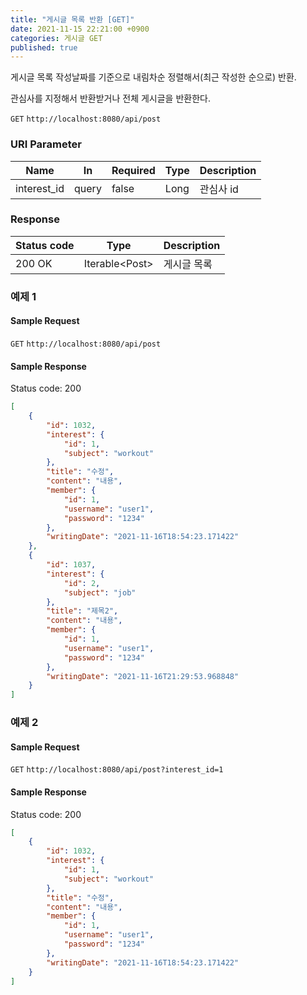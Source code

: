 ```yaml
---
title: "게시글 목록 반환 [GET]"
date: 2021-11-15 22:21:00 +0900
categories: 게시글 GET
published: true
---
```


게시글 목록 작성날짜를 기준으로 내림차순 정렬해서(최근 작성한 순으로) 반환.

관심사를 지정해서 반환받거나 전체 게시글을 반환한다.

`GET` `http://localhost:8080/api/post`

### URI Parameter

| Name        | In    | Required | Type | Description |
| ----------- | ----- | -------- | ---- | ----------- |
| interest_id | query | false    | Long | 관심사 id   |

### Response

| Status code | Type            | Description |
| ----------- | --------------- | ----------- |
| 200 OK      | Iterable\<Post> | 게시글 목록 |



### 예제 1

#### Sample Request

`GET` `http://localhost:8080/api/post`

#### Sample Response

Status code: 200

```json
[
    {
        "id": 1032,
        "interest": {
            "id": 1,
            "subject": "workout"
        },
        "title": "수정",
        "content": "내용",
        "member": {
            "id": 1,
            "username": "user1",
            "password": "1234"
        },
        "writingDate": "2021-11-16T18:54:23.171422"
    },
    {
        "id": 1037,
        "interest": {
            "id": 2,
            "subject": "job"
        },
        "title": "제목2",
        "content": "내용",
        "member": {
            "id": 1,
            "username": "user1",
            "password": "1234"
        },
        "writingDate": "2021-11-16T21:29:53.968848"
    }
]
```

### 예제 2

#### Sample Request

`GET` `http://localhost:8080/api/post?interest_id=1`

#### Sample Response

Status code: 200

```json
[
    {
        "id": 1032,
        "interest": {
            "id": 1,
            "subject": "workout"
        },
        "title": "수정",
        "content": "내용",
        "member": {
            "id": 1,
            "username": "user1",
            "password": "1234"
        },
        "writingDate": "2021-11-16T18:54:23.171422"
    }
]
```

